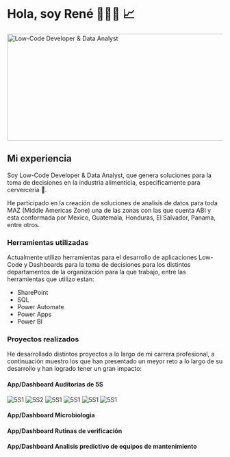 # Hola, soy René 👨🏼‍💻 📈

<img src="https://i.ibb.co/hLHnpn0/img.png" alt="Low-Code Developer & Data Analyst" width="750" height="250">

## Mi experiencia

Soy Low-Code Developer & Data Analyst, que genera soluciones para la toma de decisiones en la industria alimenticia, especificamente para cerverceria 🍻.

He participado en la creación de soluciones de analisis de datos para toda MAZ (Middle Americas Zone) una de las zonas con las que cuenta ABI y esta conformada por Mexico, Guatemala, Honduras, El Salvador, Panama, entre otros.

### Herramientas utilizadas
Actualmente utilizo herramientas para el desarrollo de aplicaciones Low-Code y Dashboards para la toma de decisiones para los distintos departamentos de la organización para la que trabajo, entre las herramientas que utilizo estan:
* SharePoint
* SQL
* Power Automate
* Power Apps
* Power BI

### Proyectos realizados
He desarrollado distintos proyectos a lo largo de mi carrera profesional, a continuación muestro los que han presentado un meyor reto a lo largo de su desarrollo y han logrado tener un gran impacto:

#### App/Dashboard Auditorias de 5S

  <img src="https://i.ibb.co/6vFyYqb/5S1.png" alt="5S1">
  <img src="https://i.ibb.co/7vwQW5w/5S2.png" alt="5S2">

  <img src="https://i.ibb.co/LknKszd/1.png" alt="5S1">
  <img src="https://i.ibb.co/jfwzB2L/2.png" alt="5S1">
  <img src="https://i.ibb.co/56KBryK/3.png" alt="5S1">
  <img src="https://i.ibb.co/Lh9w7MW/4.png" alt="5S1">

#### App/Dashboard Microbiologia

#### App/Dashboard  Rutinas de verificación

#### App/Dashboard Analisis predictivo de equipos de mantenimiento


